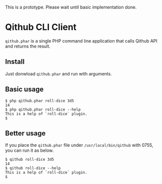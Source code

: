 
This is a prototype. Please wait until basic implementation done.

# Qithub CLI Client

`qithub.phar` is a single PHP command line application that calls Qithub API and returns the result.

## Install

Just donwload `qithub.phar` and run with arguments.


## Basic usage

```
$ php qithub.phar roll-dice 3d5
14
$ php qithub.phar roll-dice --help
This is a help of `roll-dice` plugin.
$
```

## Better usage

If you place the `qithub.phar` file under `/usr/local/bin/qithub` with 0755, you can run it as below.

```
$ qithub roll-dice 3d5
14
$ qithub roll-dice --help
This is a help of `roll-dice` plugin.
$
```


